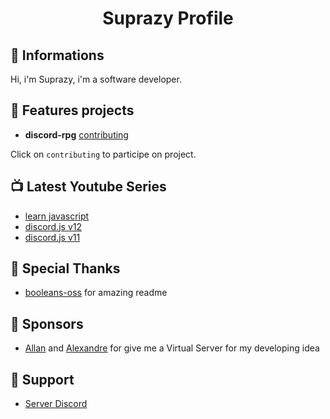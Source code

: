 <h1 align="center">
  Suprazy Profile
</h1>

## 👋 Informations

Hi, i'm Suprazy, i'm a software developer.

## 🧐 Features projects

- **discord-rpg** [contributing](https://github.com/SUPRAZY-DEV/discord-rpg)

Click on `contributing` to participe on project.

## 📺 Latest Youtube Series
 - [learn javascript](https://www.youtube.com/watch?v=cDfw6pekEqY&list=PLpBtWRenhW_RgEjC_Vzk3XqeebfgMMmCv&index=1&t=1s)
 - [discord.js v12](https://www.youtube.com/watch?v=7kcm3FXG45M&list=PLpBtWRenhW_TrxYQn11892ABmua_dYyrh&index=1&t=703s)
 - [discord.js v11](https://www.youtube.com/playlist?list=PLpBtWRenhW_Q1kQWau48L2_jf0S_fqLu_)


## 🙇 Special Thanks

- [booleans-oss](https://github.com/booleans-oss) for amazing readme

## 🙇 Sponsors

- [Allan](https://alls-heberg.fr) and [Alexandre](https://alls-heberg.fr) for give me a Virtual Server for my developing idea

## 🚀 Support

- [Server Discord](https://discord.gg/ftAVgjp)
